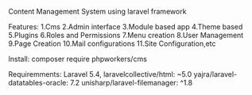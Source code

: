Content Management System using laravel framework

Features:
1.Cms
2.Admin interface
3.Module based app
4.Theme based
5.Plugins
6.Roles and Permissions
7.Menu creation
8.User Management
9.Page Creation
10.Mail configurations
11.Site Configuration,etc

Install:
composer require phpworkers/cms

Requiremments:
Laravel 5.4,
laravelcollective/html: ~5.0
yajra/laravel-datatables-oracle: 7.2
unisharp/laravel-filemanager: ^1.8

